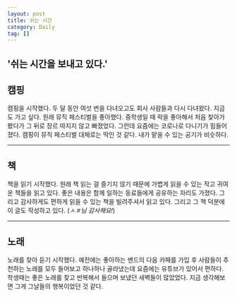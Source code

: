 ```yaml
---
layout: post
title: 쉬는 시간
category: Daily
tag: []
---
```


## '쉬는 시간을 보내고 있다.'

## 캠핑

캠핑을 시작했다. 두 달 동안 여섯 번을 다녀오고도 회사 사람들과 다시 다녀왔다. 지금도 가고 싶다. 원래 뮤직 페스티벌을 좋아했다. 중학생일 때 락을 좋아해서 처음 찾아가 봤다가 그 뒤로 장르 따지지 않고 빠졌었다. 그런데 요즘에는 코로나로 다니기가 힘들어졌다. 캠핑이 뮤직 페스티벌 대체로는 딱인 것 같다. 내가 맡을 수 있는 공기가 비슷하다.

***

## 책

책을 읽기 시작했다. 원래 책 읽는 걸 즐기지 않기 때문에 가볍게 읽을 수 있는 작고 귀여운 책들을 읽고 있다. 좋은 내용은 함께 일하는 동료들에게 공유하는 자리도 가졌다. 그리고 감사하게도 편하게 읽을 수 있는 책을 빌려주셔서 읽고 있다. 그리고 그 책 덕분에 이 글도 작성하고 있다. (*ㅅㅎ님 감사해요!*)

***

## 노래

노래를 찾아 듣기 시작했다. 예전에는 좋아하는 밴드의 다음 카페를 가입 후 사람들이 추천하는 노래를 모두 들어보고 하나하나 골라냈는데 요즘에는 유튜브가 있어서 편하다. 학생때는 좋은 노래를 찾고 반복해서 들으며 보냈던 새벽들이 많았었다. 지금 생각해보면 그게 그날들의 행복이었던 것 같다.

